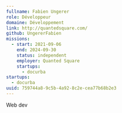 ```yaml
---
fullname: Fabien Ungerer
role: Développeur
domaine: Développement
link: http://quantedsquare.com/
github: UngererFabien
missions:
  - start: 2021-09-06
    end: 2024-09-30
    status: independent
    employer: Quanted Square
    startups:
      - docurba
startups:
  - docurba
uuid: 759744a8-9c5b-4a92-8c2e-cea77b68b2e3
---
```

Web dev